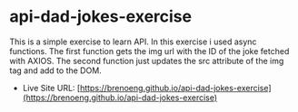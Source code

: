 # api-dad-jokes-exercise

This is a simple exercise to learn API. In this exercise i used async functions. The first function gets the img url with the ID of the joke fetched with AXIOS.
The second function just updates the src attribute of the img tag and add to the DOM.

- Live Site URL: [https://brenoeng.github.io/api-dad-jokes-exercise](https://brenoeng.github.io/api-dad-jokes-exercise)
